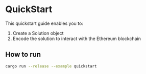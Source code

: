# QuickStart

This quickstart guide enables you to:

1. Create a Solution object
2. Encode the solution to interact with the Ethereum blockchain

## How to run

```bash
cargo run --release --example quickstart
```